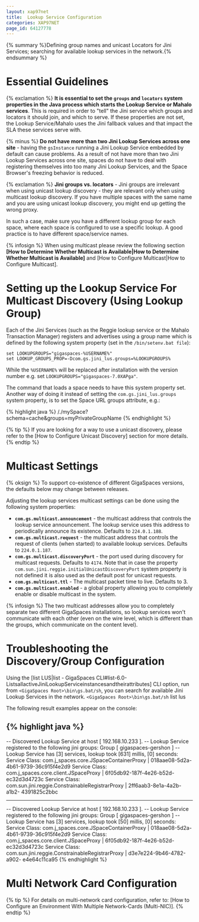 ```yaml
---
layout: xap97net
title:  Lookup Service Configuration
categories: XAP97NET
page_id: 64127778
---
```



{% summary %}Defining group names and unicast Locators for Jini Services; searching for available lookup services in the network.{% endsummary %}


# Essential Guidelines

{% exclamation %} **It is essential to set the `groups` and `locators` system properties in the Java process which starts the Lookup Service or Mahalo services**. This is required in order to "tell" the Jini service which groups and locators it should join, and which to serve. If these properties are not set, the Lookup Service/Mahalo uses the Jini fallback values and that impact the SLA these services serve with.

{% minus %} **Do not have more than two Jini Lookup Services across one site** - having the `gsInstance` running a Jini Lookup Service embedded by default can cause problems. As a result of not have more than two Jini Lookup Services across one site, spaces do not have to deal with registering themselves into too many Jini Lookup Services, and the Space Browser's freezing behavior is reduced.

{% exclamation %} **Jini groups vs. locators** - Jini groups are irrelevant when using unicast lookup discovery - they are relevant only when using multicast lookup discovery. If you have multiple spaces with the same name and you are using unicast lookup discovery, you might end up getting the wrong proxy.

In such a case, make sure you have a different lookup group for each space, where each space is configured to use a specific lookup. A good practice is to have different space/service names.

{% infosign %} When using multicast please review the following section **[How to Determine Whether Multicast is Available|How to Determine Whether Multicast is Available]** and [How to Configure Multicast|How to Configure Multicast].

# Setting up the Lookup Service For Multicast Discovery (Using Lookup Group)

Each of the Jini Services (such as the Reggie lookup service or the Mahalo Transaction Manager) registers and advertises using a group name which is defined by the following system property (set in the `/bin/setenv.bat file`):

    set LOOKUPGROUPS="gigaspaces-%USERNAME%"
    set LOOKUP_GROUPS_PROP=-Dcom.gs.jini_lus.groups=%LOOKUPGROUPS%

While the `%USERNAME%` will be replaced after installation with the version number e.g.
set `LOOKUPGROUPS="gigaspaces-7.0XAPga"`.

The command that loads a space needs to have this system property set. Another way of doing it instead of setting the `com.gs.jini_lus.groups` system property, is to set the Space URL groups attribute, e.g.:

{% highlight java %}
/./mySpace?schema=cache&groups=myPrivateGroupName
{% endhighlight %}



{% tip %}
If you are looking for a way to use a unicast discovery, please refer to the [How to Configure Unicast Discovery] section for more details.
{% endtip %}


# Multicast Settings

{% oksign %} To support co-existence of different GigaSpaces versions, the defaults below may change between releases.

Adjusting the lookup services multicast settings can be done using the following system properties:
- **`com.gs.multicast.announcement`** - the multicast address that controls the lookup service announcement. The lookup service uses this address to periodically announce its existence. Defaults to `224.0.1.188`.
- **`com.gs.multicast.request`** - the multicast address that controls the request of clients (when started) to available lookup services. Defaults to `224.0.1.187`.
- **`com.gs.multicast.discoveryPort`** - the port used during discovery for multicast requests. Defaults to `4174`. Note that in case the property `com.sun.jini.reggie.initialUnicastDiscoveryPort` system property is not defined it is also used as the default post for unicast requests.
- **`com.gs.multicast.ttl`** - The multicast packet time to live. Defaults to 3.
- **`com.gs.multicast.enabled`** - a global property allowing you to completely enable or disable multicast in the system.

{% infosign %} The two multicast addresses allow you to completely separate two different GigaSpaces installations, so lookup services won't communicate with each other (even on the wire level, which is different than the groups, which communicate on the content level).

# Troubleshooting the Discovery/Group Configuration

Using the [list LUS|list - GigaSpaces CLI#list-6.0-ListsallactiveJiniLookupServiceinstancesandtheirattributes] CLI option, run from `<GigaSpaces Root>\bin\gs.bat/sh`, you can search for available Jini Lookup Services in the network.
`<GigaSpaces Root>\bin\gs.bat/sh` list lus

The following result examples appear on the console:

{% highlight java %}
-----------------------------------------------------------------------
-- Discovered Lookup Service at host [ 192.168.10.233 ].
-- Lookup Service registered to the following jini groups:
                 Group [ gigaspaces-gershon ]
-- Lookup Service has [3] services, lookup took [631] millis, [0] seconds:
                 Service Class: com.j_spaces.core.JSpaceContainerProxy | 018aae08-5d2a-4b61-9739-36c915f4e2d9
                 Service Class: com.j_spaces.core.client.JSpaceProxy | 6f05db92-187f-4e26-b52d-ec32d3d4723c
                 Service Class: com.sun.jini.reggie.ConstrainableRegistrarProxy | 2ff6aab3-8e1a-4a2b-a1b2-
                 4391825c2bbc

-----------------------------------------------------------------------
-- Discovered Lookup Service at host [ 192.168.10.233 ].
-- Lookup Service registered to the following jini groups:
                 Group [ gigaspaces-gershon ]
-- Lookup Service has [3] services, lookup took [50] millis, [0] seconds:
                 Service Class: com.j_spaces.core.JSpaceContainerProxy | 018aae08-5d2a-4b61-9739-36c915f4e2d9
                 Service Class: com.j_spaces.core.client.JSpaceProxy | 6f05db92-187f-4e26-b52d-ec32d3d4723c
                 Service Class: com.sun.jini.reggie.ConstrainableRegistrarProxy | d3e7e224-9b46-4782-a902-
                 e4e64c11ca95
{% endhighlight %}


# Multi Network Card Configuration


{% tip %}
 For details on multi-network card configuration, refer to: [How to Configure an Environment With Multiple Network-Cards (Multi-NIC)].
{% endtip %}
